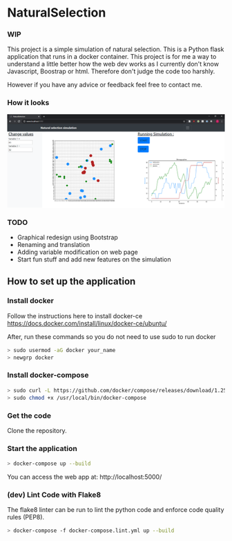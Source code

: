 # NaturalSelection

### WIP

This project is a simple simulation of natural selection. This is a Python flask application that runs in a docker container. This project is for me a way to understand a little better how the web dev works as I currently don't know Javascript, Boostrap or html. Therefore don't judge the code too harshly.

However if you have any advice or feedback feel free to contact me.

### How it looks
<p align="center">
<img style="display: block; margin: auto;" alt="photo" src="./screenshot_app.PNG">
</p>

### TODO
- Graphical redesign using Bootstrap
- Renaming and translation
- Adding variable modification on web page
- Start fun stuff and add new features on the simulation

## How to set up the application

### Install docker
Follow the instructions here to install docker-ce https://docs.docker.com/install/linux/docker-ce/ubuntu/

After, run these commands so you do not need to use sudo to run docker
```bash
> sudo usermod -aG docker your_name
> newgrp docker
```

### Install docker-compose
```bash
> sudo curl -L https://github.com/docker/compose/releases/download/1.25.4/docker-compose-`uname -s`-`uname -m` -o /usr/local/bin/docker-compose
> sudo chmod +x /usr/local/bin/docker-compose
```

### Get the code
Clone the repository.

### Start the application
```bash
> docker-compose up --build
```
You can access the web app at: http://localhost:5000/

### (dev) Lint Code with Flake8
The flake8 linter can be run to lint the python code and enforce code quality rules (PEP8).

```bash
> docker-compose -f docker-compose.lint.yml up --build
```

